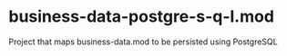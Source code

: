 # business-data-postgre-s-q-l.mod
Project that maps business-data.mod to be persisted using PostgreSQL
